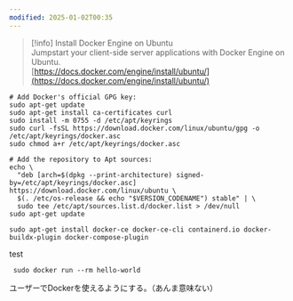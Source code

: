 ```yaml
---
modified: 2025-01-02T00:35
---
```

  

> [!info] Install Docker Engine on Ubuntu  
> Jumpstart your client-side server applications with Docker Engine on Ubuntu.  
> [https://docs.docker.com/engine/install/ubuntu/](https://docs.docker.com/engine/install/ubuntu/)  

  

  

```Shell
# Add Docker's official GPG key:
sudo apt-get update
sudo apt-get install ca-certificates curl
sudo install -m 0755 -d /etc/apt/keyrings
sudo curl -fsSL https://download.docker.com/linux/ubuntu/gpg -o /etc/apt/keyrings/docker.asc
sudo chmod a+r /etc/apt/keyrings/docker.asc

# Add the repository to Apt sources:
echo \
  "deb [arch=$(dpkg --print-architecture) signed-by=/etc/apt/keyrings/docker.asc] https://download.docker.com/linux/ubuntu \
  $(. /etc/os-release && echo "$VERSION_CODENAME") stable" | \
  sudo tee /etc/apt/sources.list.d/docker.list > /dev/null
sudo apt-get update

sudo apt-get install docker-ce docker-ce-cli containerd.io docker-buildx-plugin docker-compose-plugin
```

  

test

```Shell
 sudo docker run --rm hello-world
```

  

  

ユーザーでDockerを使えるようにする。（あんま意味ない）